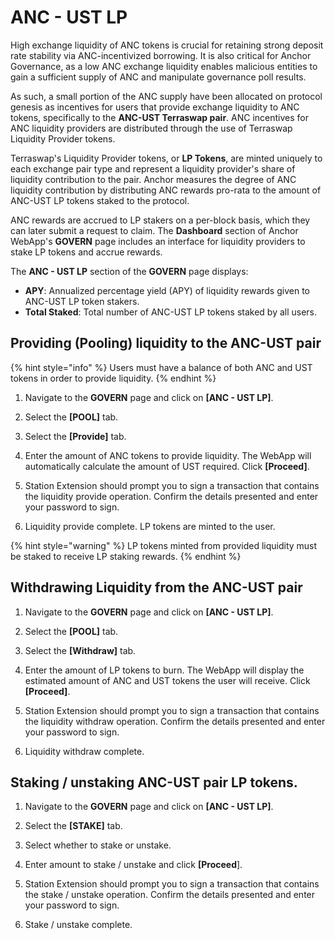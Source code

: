 # ANC - UST LP

High exchange liquidity of ANC tokens is crucial for retaining strong deposit rate stability via ANC-incentivized borrowing. It is also critical for Anchor Governance, as a low ANC exchange liquidity enables malicious entities to gain a sufficient supply of ANC and manipulate governance poll results.

As such, a small portion of the ANC supply have been allocated on protocol genesis as incentives for users that provide exchange liquidity to ANC tokens, specifically to the **ANC-UST Terraswap pair**. ANC incentives for ANC liquidity providers are distributed through the use of Terraswap Liquidity Provider tokens.

Terraswap's Liquidity Provider tokens, or **LP Tokens**, are minted uniquely to each exchange pair type and represent a liquidity provider's share of liquidity contribution to the pair. Anchor measures the degree of ANC liquidity contribution by distributing ANC rewards pro-rata to the amount of ANC-UST LP tokens staked to the protocol.

ANC rewards are accrued to LP stakers on a per-block basis, which they can later submit a request to claim. The **Dashboard** section of Anchor WebApp's **GOVERN** page includes an interface for liquidity providers to stake LP tokens and accrue rewards.

The **ANC - UST LP** section of the **GOVERN** page displays:

* **APY**: Annualized percentage yield \(APY\) of liquidity rewards given to ANC-UST LP token stakers. 
* **Total Staked**: Total number of ANC-UST LP tokens staked by all users.

## Providing \(Pooling\) liquidity to the ANC-UST pair

{% hint style="info" %}
Users must have a balance of both ANC and UST tokens in order to provide liquidity.
{% endhint %}

1. Navigate to the **GOVERN** page and click on **\[ANC - UST LP\]**.



2. Select the **\[POOL\]** tab.

3. Select the **\[Provide\]** tab.



4. Enter the amount of ANC tokens to provide liquidity. The WebApp will automatically calculate the amount of UST required. Click **\[Proceed\]**.



5. Station Extension should prompt you to sign a transaction that contains the liquidity provide operation. Confirm the details presented and enter your password to sign.



6. Liquidity provide complete. LP tokens are minted to the user.



{% hint style="warning" %}
LP tokens minted from provided liquidity must be staked to receive LP staking rewards.
{% endhint %}

## Withdrawing Liquidity from the ANC-UST pair

1. Navigate to the **GOVERN** page and click on **\[ANC - UST LP\]**.



2. Select the **\[POOL\]** tab.



3. Select the **\[Withdraw\]** tab.



4. Enter the amount of LP tokens to burn. The WebApp will display the estimated amount of ANC and UST tokens the user will receive. Click **\[Proceed\]**.



5. Station Extension should prompt you to sign a transaction that contains the liquidity withdraw operation. Confirm the details presented and enter your password to sign.



6. Liquidity withdraw complete.



## Staking / unstaking ANC-UST pair LP tokens.



1. Navigate to the **GOVERN** page and click on **\[ANC - UST LP\]**.



2. Select the **\[STAKE\]** tab.



3. Select whether to stake or unstake.



4. Enter amount to stake / unstake and click **\[Proceed**\].



5. Station Extension should prompt you to sign a transaction that contains the stake / unstake operation. Confirm the details presented and enter your password to sign.



6. Stake / unstake complete.



